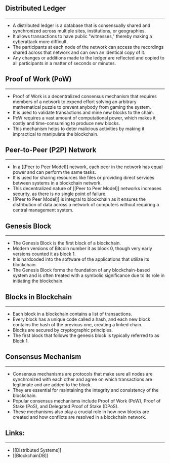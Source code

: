 ## Distributed Ledger
---
- A distributed ledger is a database that is consensually shared and synchronized across multiple sites, institutions, or geographies. 
- It allows transactions to have public "witnesses," thereby making a cyberattack more difficult.
- The participants at each node of the network can access the recordings shared across that network and can own an identical copy of it.
- Any changes or additions made to the ledger are reflected and copied to all participants in a matter of seconds or minutes.

## Proof of Work (PoW)
---
- Proof of Work is a decentralized consensus mechanism that requires members of a network to expend effort solving an arbitrary mathematical puzzle to prevent anybody from gaming the system.
- It is used to validate transactions and mine new blocks to the chain.
- PoW requires a vast amount of computational power, which makes it costly and time-consuming to produce new blocks.
- This mechanism helps to deter malicious activities by making it impractical to manipulate the blockchain.

## Peer-to-Peer (P2P) Network
---
- In a [[Peer to Peer Model]] network, each peer in the network has equal power and can perform the same tasks.
- It is used for sharing resources like files or providing direct services between systems in a blockchain network.
- This decentralized nature of [[Peer to Peer Model]] networks increases security, as there is no single point of failure.
- [[Peer to Peer Model]] is integral to blockchain as it ensures the distribution of data across a network of computers without requiring a central management system.

## Genesis Block
---
- The Genesis Block is the first block of a blockchain.
- Modern versions of Bitcoin number it as block 0, though very early versions counted it as block 1.
- It is hardcoded into the software of the applications that utilize its blockchain.
- The Genesis Block forms the foundation of any blockchain-based system and is often treated with a symbolic significance due to its role in initiating the blockchain.

## Blocks in Blockchain
---
- Each block in a blockchain contains a list of transactions.
- Every block has a unique code called a hash, and each new block contains the hash of the previous one, creating a linked chain.
- Blocks are secured by cryptographic principles.
- The first block that follows the genesis block is typically referred to as Block 1.

## Consensus Mechanism
---
- Consensus mechanisms are protocols that make sure all nodes are synchronized with each other and agree on which transactions are legitimate and are added to the block.
- They are essential for maintaining the integrity and consistency of the blockchain.
- Popular consensus mechanisms include Proof of Work (PoW), Proof of Stake (PoS), and Delegated Proof of Stake (DPoS).
- These mechanisms also play a crucial role in how new blocks are created and how conflicts are resolved in a blockchain network.

## Links:
---
* [[Distributed Systems]]
* [[BlockchainDB]]
